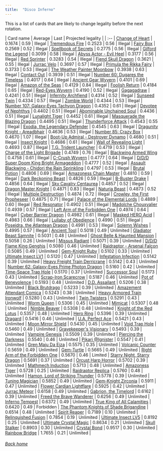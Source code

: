 ```yaml
---
title:  "Disco Inferno"
---
```


This is a list of cards that are likely to change legality before the next rotation.

| Card name | Average | Last | Projected legality |
| :-- |
[Change of Heart](https://db.ygoprodeck.com/card/?search=Change%20of%20Heart) | 0.1674 | 0.59 | Illegal |
[Tremendous Fire](https://db.ygoprodeck.com/card/?search=Tremendous%20Fire) | 0.2523 | 0.56 | Illegal |
[Fairy Box](https://db.ygoprodeck.com/card/?search=Fairy%20Box) | 0.2569 | 0.52 | Illegal |
[Spellbook of Secrets](https://db.ygoprodeck.com/card/?search=Spellbook%20of%20Secrets) | 0.2775 | 0.56 | Illegal |
[Gilford the Legend](https://db.ygoprodeck.com/card/?search=Gilford%20the%20Legend) | 0.3099 | 0.58 | Illegal |
[Abyss Actor - Evil Heel](https://db.ygoprodeck.com/card/?search=Abyss%20Actor%20-%20Evil%20Heel) | 0.3177 | 0.56 | Illegal |
[Red Sprinter](https://db.ygoprodeck.com/card/?search=Red%20Sprinter) | 0.3283 | 0.54 | Illegal |
[Fiend Skull Dragon](https://db.ygoprodeck.com/card/?search=Fiend%20Skull%20Dragon) | 0.3621 | 0.55 | Illegal |
[Jurrac Velo](https://db.ygoprodeck.com/card/?search=Jurrac%20Velo) | 0.3697 | 0.57 | Illegal |
[Primula the Rikka Fairy](https://db.ygoprodeck.com/card/?search=Primula%20the%20Rikka%20Fairy) | 0.3733 | 0.53 | Illegal |
[The Weather Painter Moonbow](https://db.ygoprodeck.com/card/?search=The%20Weather%20Painter%20Moonbow) | 0.3938 | 0.63 | Illegal |
[Contact Out](https://db.ygoprodeck.com/card/?search=Contact%20Out) | 0.3939 | 0.51 | Illegal |
[Number 60: Dugares the Timeless](https://db.ygoprodeck.com/card/?search=Number%2060:%20Dugares%20the%20Timeless) | 0.4017 | 0.64 | Illegal |
[Ancient Gear Wyvern](https://db.ygoprodeck.com/card/?search=Ancient%20Gear%20Wyvern) | 0.4101 | 0.69 | Illegal |
[Amazon of the Seas](https://db.ygoprodeck.com/card/?search=Amazon%20of%20the%20Seas) | 0.4129 | 0.84 | Illegal |
[Foolish Return](https://db.ygoprodeck.com/card/?search=Foolish%20Return) | 0.4184 | 0.65 | Illegal |
[Red-Eyes Wyvern](https://db.ygoprodeck.com/card/?search=Red-Eyes%20Wyvern) | 0.4190 | 0.52 | Illegal |
[Gagagadraw](https://db.ygoprodeck.com/card/?search=Gagagadraw) | 0.4241 | 0.51 | Illegal |
[Infernity Archfiend](https://db.ygoprodeck.com/card/?search=Infernity%20Archfiend) | 0.4314 | 0.52 | Illegal |
[Sunseed Twin](https://db.ygoprodeck.com/card/?search=Sunseed%20Twin) | 0.4334 | 0.57 | Illegal |
[Zombie World](https://db.ygoprodeck.com/card/?search=Zombie%20World) | 0.4344 | 0.53 | Illegal |
[Number 107: Galaxy-Eyes Tachyon Dragon](https://db.ygoprodeck.com/card/?search=Number%20107:%20Galaxy-Eyes%20Tachyon%20Dragon) | 0.4352 | 0.61 | Illegal |
[Devotee of Nephthys](https://db.ygoprodeck.com/card/?search=Devotee%20of%20Nephthys) | 0.4402 | 0.51 | Illegal |
[Abominable Unchained Soul](https://db.ygoprodeck.com/card/?search=Abominable%20Unchained%20Soul) | 0.4436 | 0.51 | Illegal |
[Lunalight Tiger](https://db.ygoprodeck.com/card/?search=Lunalight%20Tiger) | 0.4452 | 0.61 | Illegal |
[Masquerade the Blazing Dragon](https://db.ygoprodeck.com/card/?search=Masquerade%20the%20Blazing%20Dragon) | 0.4495 | 0.51 | Illegal |
[Thunderforce Attack](https://db.ygoprodeck.com/card/?search=Thunderforce%20Attack) | 0.4543 | 0.55 | Illegal |
[Exodia, the Legendary Defender](https://db.ygoprodeck.com/card/?search=Exodia,%20the%20Legendary%20Defender) | 0.4545 | 0.63 | Illegal |
[Dragunity Knight - Areadbhair](https://db.ygoprodeck.com/card/?search=Dragunity%20Knight%20-%20Areadbhair) | 0.4636 | 0.53 | Illegal |
[Number 85: Crazy Box](https://db.ygoprodeck.com/card/?search=Number%2085:%20Crazy%20Box) | 0.4670 | 1.07 | Illegal |
[Boot-Up Admiral - Destroyer Dynamo](https://db.ygoprodeck.com/card/?search=Boot-Up%20Admiral%20-%20Destroyer%20Dynamo) | 0.4680 | 0.51 | Illegal |
[Insect Knight](https://db.ygoprodeck.com/card/?search=Insect%20Knight) | 0.4686 | 0.61 | Illegal |
[Wall of Revealing Light](https://db.ygoprodeck.com/card/?search=Wall%20of%20Revealing%20Light) | 0.4693 | 0.87 | Illegal |
[T.G. Trident Launcher](https://db.ygoprodeck.com/card/?search=T.G.%20Trident%20Launcher) | 0.4719 | 0.53 | Illegal |
[Charge of the Light Brigade](https://db.ygoprodeck.com/card/?search=Charge%20of%20the%20Light%20Brigade) | 0.4749 | 0.76 | Illegal |
[Blackwing Armed Wing](https://db.ygoprodeck.com/card/?search=Blackwing%20Armed%20Wing) | 0.4758 | 0.61 | Illegal |
[C-Crush Wyvern](https://db.ygoprodeck.com/card/?search=C-Crush%20Wyvern) | 0.4777 | 0.64 | Illegal |
[D/D/D Super Doom King Bright Armageddon](https://db.ygoprodeck.com/card/?search=D/D/D%20Super%20Doom%20King%20Bright%20Armageddon) | 0.4777 | 0.52 | Illegal |
[Assault Blackwing - Chidori the Rain Sprinkling](https://db.ygoprodeck.com/card/?search=Assault%20Blackwing%20-%20Chidori%20the%20Rain%20Sprinkling) | 0.4797 | 0.53 | Illegal |
[Brutal Potion](https://db.ygoprodeck.com/card/?search=Brutal%20Potion) | 0.4806 | 0.69 | Illegal |
[Amazoness Chain Master](https://db.ygoprodeck.com/card/?search=Amazoness%20Chain%20Master) | 0.4810 | 0.59 | Illegal |
[Dark Beckoning Beast](https://db.ygoprodeck.com/card/?search=Dark%20Beckoning%20Beast) | 0.4826 | 0.59 | Illegal |
[B-Buster Drake](https://db.ygoprodeck.com/card/?search=B-Buster%20Drake) | 0.4856 | 0.64 | Illegal |
[Sky Cavalry Centaurea](https://db.ygoprodeck.com/card/?search=Sky%20Cavalry%20Centaurea) | 0.4857 | 0.52 | Illegal |
[Dragon Master Knight](https://db.ygoprodeck.com/card/?search=Dragon%20Master%20Knight) | 0.4871 | 0.83 | Illegal |
[Naturia Beast](https://db.ygoprodeck.com/card/?search=Naturia%20Beast) | 0.4873 | 0.52 | Illegal |
[Multiple Destruction](https://db.ygoprodeck.com/card/?search=Multiple%20Destruction) | 0.4874 | 0.72 | Illegal |
[Crowley, the First Propheseer](https://db.ygoprodeck.com/card/?search=Crowley,%20the%20First%20Propheseer) | 0.4875 | 0.71 | Illegal |
[Palace of the Elemental Lords](https://db.ygoprodeck.com/card/?search=Palace%20of%20the%20Elemental%20Lords) | 0.4889 | 0.60 | Illegal |
[Red Resonator](https://db.ygoprodeck.com/card/?search=Red%20Resonator) | 0.4902 | 0.51 | Illegal |
[Madolche Chouxvalier](https://db.ygoprodeck.com/card/?search=Madolche%20Chouxvalier) | 0.4939 | 0.57 | Illegal |
[Left Arm of the Forbidden One](https://db.ygoprodeck.com/card/?search=Left%20Arm%20of%20the%20Forbidden%20One) | 0.4974 | 0.64 | Illegal |
[Cyber Barrier Dragon](https://db.ygoprodeck.com/card/?search=Cyber%20Barrier%20Dragon) | 0.4982 | 0.61 | Illegal |
[Masked HERO Acid](https://db.ygoprodeck.com/card/?search=Masked%20HERO%20Acid) | 0.4983 | 0.66 | Illegal |
[Lullaby of Obedience](https://db.ygoprodeck.com/card/?search=Lullaby%20of%20Obedience) | 0.4990 | 0.51 | Illegal |
[Poseidra, the Atlantean Dragon](https://db.ygoprodeck.com/card/?search=Poseidra,%20the%20Atlantean%20Dragon) | 0.4991 | 0.53 | Illegal |
[Solemn Wishes](https://db.ygoprodeck.com/card/?search=Solemn%20Wishes) | 0.4995 | 0.57 | Illegal |
[Ancient Tool](https://db.ygoprodeck.com/card/?search=Ancient%20Tool) | 0.5018 | 0.49 | Unlimited |
[Gladiator Beast Samnite](https://db.ygoprodeck.com/card/?search=Gladiator%20Beast%20Samnite) | 0.5031 | 0.48 | Unlimited |
[Ghost Belle & Haunted Mansion](https://db.ygoprodeck.com/card/?search=Ghost%20Belle%20%26%20Haunted%20Mansion) | 0.5058 | 0.26 | Unlimited |
[Missus Radiant](https://db.ygoprodeck.com/card/?search=Missus%20Radiant) | 0.5071 | 0.39 | Unlimited |
[D/D/D Flame King Genghis](https://db.ygoprodeck.com/card/?search=D/D/D%20Flame%20King%20Genghis) | 0.5080 | 0.46 | Unlimited |
[Raidraptor - Arsenal Falcon](https://db.ygoprodeck.com/card/?search=Raidraptor%20-%20Arsenal%20Falcon) | 0.5085 | 0.49 | Unlimited |
[Gem-Knight Ruby](https://db.ygoprodeck.com/card/?search=Gem-Knight%20Ruby) | 0.5102 | 0.33 | Unlimited |
[Ultimate Insect LV1](https://db.ygoprodeck.com/card/?search=Ultimate%20Insect%20LV1) | 0.5120 | 0.47 | Unlimited |
[Infestation Infection](https://db.ygoprodeck.com/card/?search=Infestation%20Infection) | 0.5142 | 0.39 | Unlimited |
[Heavy Freight Train Derricrane](https://db.ygoprodeck.com/card/?search=Heavy%20Freight%20Train%20Derricrane) | 0.5142 | 0.43 | Unlimited |
[Number 62: Galaxy-Eyes Prime Photon Dragon](https://db.ygoprodeck.com/card/?search=Number%2062:%20Galaxy-Eyes%20Prime%20Photon%20Dragon) | 0.5160 | 0.42 | Unlimited |
[Time-Space Trap Hole](https://db.ygoprodeck.com/card/?search=Time-Space%20Trap%20Hole) | 0.5170 | 0.37 | Unlimited |
[Successor Soul](https://db.ygoprodeck.com/card/?search=Successor%20Soul) | 0.5173 | 0.43 | Unlimited |
[Scrap-Iron Scarecrow](https://db.ygoprodeck.com/card/?search=Scrap-Iron%20Scarecrow) | 0.5187 | 0.46 | Unlimited |
[Pot of Benevolence](https://db.ygoprodeck.com/card/?search=Pot%20of%20Benevolence) | 0.5193 | 0.48 | Unlimited |
[D.D. Assailant](https://db.ygoprodeck.com/card/?search=D.D.%20Assailant) | 0.5206 | 0.38 | Unlimited |
[Black Brutdrago](https://db.ygoprodeck.com/card/?search=Black%20Brutdrago) | 0.5233 | 0.39 | Unlimited |
[Amazement Attendant Comica](https://db.ygoprodeck.com/card/?search=Amazement%20Attendant%20Comica) | 0.5243 | 0.38 | Unlimited |
[Heavy Armored Train Ironwolf](https://db.ygoprodeck.com/card/?search=Heavy%20Armored%20Train%20Ironwolf) | 0.5280 | 0.43 | Unlimited |
[Twin Twisters](https://db.ygoprodeck.com/card/?search=Twin%20Twisters) | 0.5291 | 0.43 | Unlimited |
[Worm Queen](https://db.ygoprodeck.com/card/?search=Worm%20Queen) | 0.5306 | 0.45 | Unlimited |
[Mimicat](https://db.ygoprodeck.com/card/?search=Mimicat) | 0.5307 | 0.48 | Unlimited |
[Nimble Beaver](https://db.ygoprodeck.com/card/?search=Nimble%20Beaver) | 0.5308 | 0.48 | Unlimited |
[Knight of the Red Lotus](https://db.ygoprodeck.com/card/?search=Knight%20of%20the%20Red%20Lotus) | 0.5357 | 0.48 | Unlimited |
[Hero Ring](https://db.ygoprodeck.com/card/?search=Hero%20Ring) | 0.5396 | 0.39 | Unlimited |
[Dragard](https://db.ygoprodeck.com/card/?search=Dragard) | 0.5416 | 0.46 | Unlimited |
[U.A. Perfect Ace](https://db.ygoprodeck.com/card/?search=U.A.%20Perfect%20Ace) | 0.5421 | 0.43 | Unlimited |
[Moon Mirror Shield](https://db.ygoprodeck.com/card/?search=Moon%20Mirror%20Shield) | 0.5430 | 0.45 | Unlimited |
[Void Trap Hole](https://db.ygoprodeck.com/card/?search=Void%20Trap%20Hole) | 0.5460 | 0.49 | Unlimited |
[Gravekeeper's Visionary](https://db.ygoprodeck.com/card/?search=Gravekeeper's%20Visionary) | 0.5493 | 0.39 | Unlimited |
[Vampire Genesis](https://db.ygoprodeck.com/card/?search=Vampire%20Genesis) | 0.5509 | 0.39 | Unlimited |
[Piercing the Darkness](https://db.ygoprodeck.com/card/?search=Piercing%20the%20Darkness) | 0.5540 | 0.46 | Unlimited |
[Pikari @Ignister](https://db.ygoprodeck.com/card/?search=Pikari%20@Ignister) | 0.5547 | 0.41 | Unlimited |
[Gren Maju Da Eiza](https://db.ygoprodeck.com/card/?search=Gren%20Maju%20Da%20Eiza) | 0.5575 | 0.35 | Unlimited |
[Volcanic Counter](https://db.ygoprodeck.com/card/?search=Volcanic%20Counter) | 0.5659 | 0.49 | Unlimited |
[Gem-Turtle](https://db.ygoprodeck.com/card/?search=Gem-Turtle) | 0.5665 | 0.49 | Unlimited |
[Right Arm of the Forbidden One](https://db.ygoprodeck.com/card/?search=Right%20Arm%20of%20the%20Forbidden%20One) | 0.5670 | 0.46 | Limited |
[Starry Night, Starry Dragon](https://db.ygoprodeck.com/card/?search=Starry%20Night,%20Starry%20Dragon) | 0.5691 | 0.37 | Unlimited |
[Orcust Harp Horror](https://db.ygoprodeck.com/card/?search=Orcust%20Harp%20Horror) | 0.5702 | 0.39 | Unlimited |
[Mathmech Induction](https://db.ygoprodeck.com/card/?search=Mathmech%20Induction) | 0.5713 | 0.48 | Unlimited |
[Amazoness Tiger](https://db.ygoprodeck.com/card/?search=Amazoness%20Tiger) | 0.5728 | 0.25 | Unlimited |
[Raidraptor Replica](https://db.ygoprodeck.com/card/?search=Raidraptor%20Replica) | 0.5760 | 0.48 | Unlimited |
[Hamon, Lord of Striking Thunder](https://db.ygoprodeck.com/card/?search=Hamon,%20Lord%20of%20Striking%20Thunder) | 0.5778 | 0.39 | Unlimited |
[Tuning Magician](https://db.ygoprodeck.com/card/?search=Tuning%20Magician) | 0.5852 | 0.49 | Unlimited |
[Gem-Knight Zirconia](https://db.ygoprodeck.com/card/?search=Gem-Knight%20Zirconia) | 0.5911 | 0.47 | Unlimited |
[Flower Cardian Lightflare](https://db.ygoprodeck.com/card/?search=Flower%20Cardian%20Lightflare) | 0.5925 | 0.42 | Unlimited |
[Jurrac Meteor](https://db.ygoprodeck.com/card/?search=Jurrac%20Meteor) | 0.6158 | 0.49 | Unlimited |
[Gabrion, the Timelord](https://db.ygoprodeck.com/card/?search=Gabrion,%20the%20Timelord) | 0.6162 | 0.39 | Unlimited |
[Freed the Brave Wanderer](https://db.ygoprodeck.com/card/?search=Freed%20the%20Brave%20Wanderer) | 0.6256 | 0.49 | Unlimited |
[Inferno Tempest](https://db.ygoprodeck.com/card/?search=Inferno%20Tempest) | 0.6372 | 0.49 | Unlimited |
[True King of All Calamities](https://db.ygoprodeck.com/card/?search=True%20King%20of%20All%20Calamities) | 0.6420 | 0.49 | Forbidden |
[The Phantom Knights of Shade Brigandine](https://db.ygoprodeck.com/card/?search=The%20Phantom%20Knights%20of%20Shade%20Brigandine) | 0.6514 | 0.48 | Unlimited |
[Spirit Reaper](https://db.ygoprodeck.com/card/?search=Spirit%20Reaper) | 0.7189 | 0.10 | Unlimited |
[Relinquished Fusion](https://db.ygoprodeck.com/card/?search=Relinquished%20Fusion) | 0.7854 | 0.19 | Unlimited |
[Ultimate Insect LV5](https://db.ygoprodeck.com/card/?search=Ultimate%20Insect%20LV5) | 0.8192 | 0.25 | Unlimited |
[Ultimate Crystal Magic](https://db.ygoprodeck.com/card/?search=Ultimate%20Crystal%20Magic) | 0.8634 | 0.21 | Unlimited |
[Skull Stalker](https://db.ygoprodeck.com/card/?search=Skull%20Stalker) | 0.8903 | 0.30 | Unlimited |
[Crystal Bond](https://db.ygoprodeck.com/card/?search=Crystal%20Bond) | 0.9517 | 0.30 | Unlimited |
[Rainbow Bridge](https://db.ygoprodeck.com/card/?search=Rainbow%20Bridge) | 1.7655 | 0.21 | Unlimited |

###### [Back home](index)